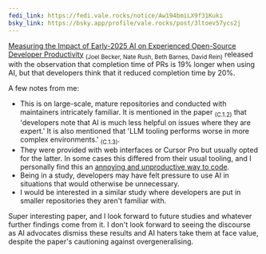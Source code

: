 ```yaml
---
fedi_link: https://fedi.vale.rocks/notice/Aw194bmiLX9f31Kuki
bsky_link: https://bsky.app/profile/vale.rocks/post/3ltoev57ycs2j
---
```


[Measuring the Impact of Early-2025 AI on Experienced Open-Source Developer Productivity](https://metr.org/Early_2025_AI_Experienced_OS_Devs_Study.pdf) <sub>(Joel Becker, Nate Rush, Beth Barnes, David Rein)</sub> released with the observation that completion time of PRs is 19% longer when using AI, but that developers think that it reduced completion time by 20%.

A few notes from me:

- This is on large-scale, mature repositories and conducted with maintainers intricately familiar. It is mentioned in the paper <sub>(C.1.2)</sub> that 'developers note that AI is much less helpful on issues where they are expert.' It is also mentioned that 'LLM tooling performs worse in more complex environments.' <sub>(C.1.3)</sub>.
- They were provided with web interfaces or Cursor Pro but usually opted for the latter. In some cases this differed from their usual tooling, and I personally find this an [annoying and unproductive way to code](/posts/ai-usage#coding).
- Being in a study, developers may have felt pressure to use AI in situations that would otherwise be unnecessary.
- I would be interested in a similar study where developers are put in smaller repositories they aren't familiar with.

Super interesting paper, and I look forward to future studies and whatever further findings come from it. I don't look forward to seeing the discourse as AI advocates dismiss these results and AI haters take them at face value, despite the paper's cautioning against overgeneralising.
